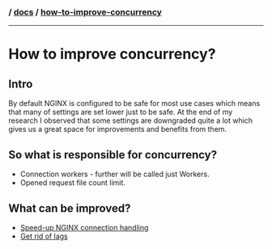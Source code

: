 ### / [docs](./../) / [how-to-improve-concurrency](./)

-----------------------------------------------------------------------------------

# How to improve concurrency?

## Intro
By default NGINX is configured to be safe for most use cases which means
that many of settings are set lower just to be safe. At the end of my research
I observed that some settings are downgraded quite a lot which gives us a 
great space for improvements and benefits from them.

## So what is responsible for concurrency?
* Connection workers - further will be called just Workers.
* Opened request file count limit.

## What can be improved?
* [Speed-up NGINX connection handling](how-to-speed-up-nginx-connection-handling.md)
* [Get rid of lags](do-not-force-nginx-to-do-redundant-taks.md)
